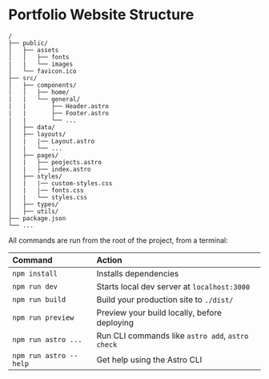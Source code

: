 
# Portfolio Website Structure

```
/
├── public/
│   ├── assets
│   │   ├── fonts
|   |   └── images
│   └── favicon.ico
├── src/
│   ├── components/
│   │   ├── home/
|   |   └── general/
|   |       ├── Header.astro
|   |       ├── Footer.astro
|   |       └── ...
│   ├── data/
│   ├── layouts/
│   |   |── Layout.astro
│   |   └── ...
│   ├── pages/
│   |   ├── peojects.astro
│   |   ├── index.astro
│   ├── styles/
│   |   |── custom-styles.css
│   |   |── fonts.css
│   |   └── styles.css
│   ├── types/
│   ├── utils/
├── package.json
└── ...
```


All commands are run from the root of the project, from a terminal:

| Command                | Action                                           |
| :--------------------- | :----------------------------------------------- |
| `npm install`          | Installs dependencies                            |
| `npm run dev`          | Starts local dev server at `localhost:3000`      |
| `npm run build`        | Build your production site to `./dist/`          |
| `npm run preview`      | Preview your build locally, before deploying     |
| `npm run astro ...`    | Run CLI commands like `astro add`, `astro check` |
| `npm run astro --help` | Get help using the Astro CLI                     |

